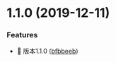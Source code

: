 # 1.1.0 (2019-12-11)


### Features

* :tada: 版本1.1.0 ([bfbbeeb](https://github.com/jason-live/fyy-saas-v1/commit/bfbbeebc5d71b19beb3abddc6907adbf30987397))



